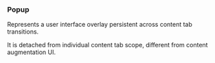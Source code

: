### Popup

Represents a user interface overlay persistent across content tab transitions.

It is detached from individual content tab scope, different from content augmentation UI.